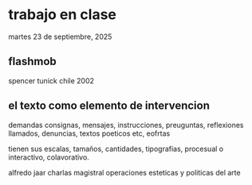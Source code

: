 # trabajo en clase

martes 23 de septiembre, 2025

## flashmob

spencer tunick chile 2002

## el texto como elemento de intervencion

demandas consignas, mensajes, instrucciones, preuguntas, reflexiones llamados, denuncias, textos poeticos etc, eofrtas

tienen sus escalas, tamaños, cantidades, tipografias, procesual o interactivo, colavorativo.

alfredo jaar
charlas magistral operaciones esteticas y politicas del arte
